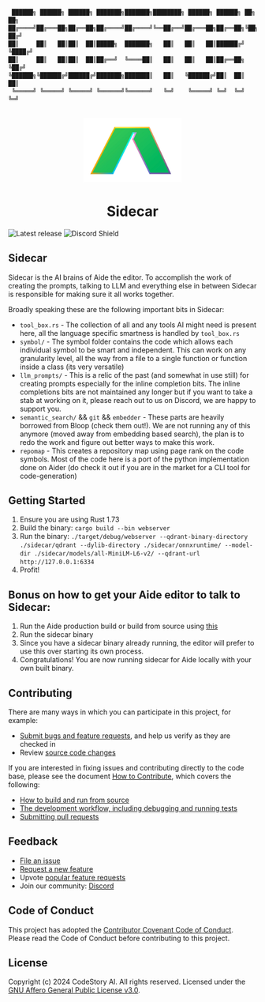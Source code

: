 ```

 ██████╗ ██████╗ ██████╗ ███████╗███████╗████████╗ ██████╗ ██████╗ ██╗   ██╗
██╔════╝██╔═══██╗██╔══██╗██╔════╝██╔════╝╚══██╔══╝██╔═══██╗██╔══██╗╚██╗ ██╔╝
██║     ██║   ██║██║  ██║█████╗  ███████╗   ██║   ██║   ██║██████╔╝ ╚████╔╝ 
██║     ██║   ██║██║  ██║██╔══╝  ╚════██║   ██║   ██║   ██║██╔══██╗  ╚██╔╝  
╚██████╗╚██████╔╝██████╔╝███████╗███████║   ██║   ╚██████╔╝██║  ██║   ██║   
 ╚═════╝ ╚═════╝ ╚═════╝ ╚══════╝╚══════╝   ╚═╝    ╚═════╝ ╚═╝  ╚═╝   ╚═╝   
                                                                            
```

<div id="vscodium-logo" align="center">
    <img src="./media/logo.svg" alt="VSCodium Logo" width="200"/>
    <h1>Sidecar</h1>
</div>

![Latest release](https://img.shields.io/github/v/release/codestoryai/binaries?label=version)
![Discord Shield](https://discord.com/api/guilds/1138070673756004464/widget.png?style=shield)


## Sidecar

Sidecar is the AI brains of Aide the editor. To accomplish the work of creating the prompts, talking to LLM and everything else in between Sidecar is responsible for making sure it all works together.

Broadly speaking these are the following important bits in Sidecar:
- `tool_box.rs` - The collection of all and any tools AI might need is present here, all the language specific smartness is handled by `tool_box.rs`
- `symbol/` - The symbol folder contains the code which allows each individual symbol to be smart and independent. This can work on any granularity level, all the way from a file to a single function or function inside a class (its very versatile)
- `llm_prompts/` - This is a relic of the past (and somewhat in use still) for creating prompts especially for the inline completion bits. The inline completions bits are not maintained any longer but if you want to take a stab at working on it, please reach out to us on Discord, we are happy to support you.
- `semantic_search/` && `git` && `embedder` - These parts are heavily borrowed from Bloop (check them out!). We are not running any of this anymore (moved away from embedding based search), the plan is to redo the work and figure out better ways to make this work.
- `repomap` - This creates a repository map using page rank on the code symbols. Most of the code here is a port of the python implementation done on Aider (do check it out if you are in the market for a CLI tool for code-generation)

## Getting Started
1. Ensure you are using Rust 1.73
2. Build the binary: `cargo build --bin webserver`
3. Run the binary: `./target/debug/webserver --qdrant-binary-directory ./sidecar/qdrant --dylib-directory ./sidecar/onnxruntime/ --model-dir ./sidecar/models/all-MiniLM-L6-v2/ --qdrant-url http://127.0.0.1:6334`
4. Profit!

## Bonus on how to get your Aide editor to talk to Sidecar:
1. Run the Aide production build or build from source using [this](https://github.com/codestoryai/ide)
2. Run the sidecar binary
3. Since you have a sidecar binary already running, the editor will prefer to use this over starting its own process.
4. Congratulations! You are now running sidecar for Aide locally with your own built binary.

## Contributing

There are many ways in which you can participate in this project, for example:

* [Submit bugs and feature requests](https://github.com/codestoryai/sidecar/issues), and help us verify as they are checked in
* Review [source code changes](https://github.com/codestoryai/sidecar/pulls)

If you are interested in fixing issues and contributing directly to the code base,
please see the document [How to Contribute](HOW_TO_CONTRIBUTE.md), which covers the following:

* [How to build and run from source](HOW_TO_CONTRIBUTE.md)
* [The development workflow, including debugging and running tests](HOW_TO_CONTRIBUTE.md#debugging)
* [Submitting pull requests](HOW_TO_CONTRIBUTE.md#pull-requests)

## Feedback

* [File an issue](https://github.com/codestoryai/sidecar/issues)
* [Request a new feature](CONTRIBUTING.md)
* Upvote [popular feature requests](https://github.com/codestoryai/sidecar/issues?q=is%3Aopen+is%3Aissue+label%3Afeature-request+sort%3Areactions-%2B1-desc)
* Join our community: [Discord](https://discord.gg/mtgrhXM5Xf)

## Code of Conduct

This project has adopted the [Contributor Covenant Code of Conduct](CODE_OF_CONDUCT.md). Please read the Code of Conduct before contributing to this project.

## License

Copyright (c) 2024 CodeStory AI. All rights reserved.
Licensed under the [GNU Affero General Public License v3.0](LICENSE.md).